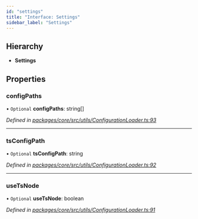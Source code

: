 ```yaml
---
id: "settings"
title: "Interface: Settings"
sidebar_label: "Settings"
---
```


## Hierarchy

* **Settings**

## Properties

### configPaths

• `Optional` **configPaths**: string[]

*Defined in [packages/core/src/utils/ConfigurationLoader.ts:93](https://github.com/mikro-orm/mikro-orm/blob/d945b8a11/packages/core/src/utils/ConfigurationLoader.ts#L93)*

___

### tsConfigPath

• `Optional` **tsConfigPath**: string

*Defined in [packages/core/src/utils/ConfigurationLoader.ts:92](https://github.com/mikro-orm/mikro-orm/blob/d945b8a11/packages/core/src/utils/ConfigurationLoader.ts#L92)*

___

### useTsNode

• `Optional` **useTsNode**: boolean

*Defined in [packages/core/src/utils/ConfigurationLoader.ts:91](https://github.com/mikro-orm/mikro-orm/blob/d945b8a11/packages/core/src/utils/ConfigurationLoader.ts#L91)*
